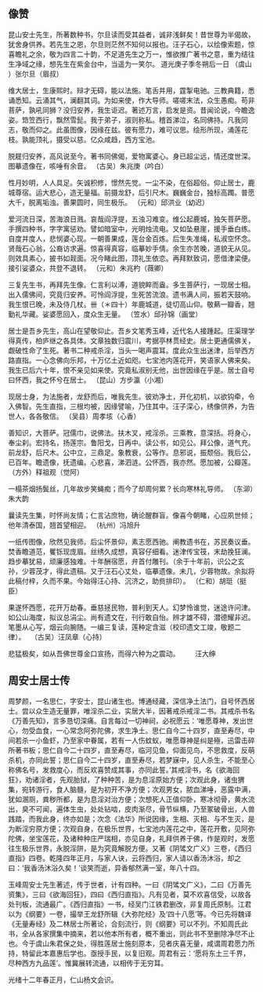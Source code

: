 ## 像赞

昆山安士先生，所著数种书，尔旦读而受其益者，诚非浅鲜矣！昔世尊为半偈故，犹舍身供养。若先生之恩，尔旦则茫然不知何以报也。汪子石心，以绘像索题，惊喜瞻礼之余，敬为四言二十韵，不足道先生之万一，惟欲推广著书之意，重为结往生净域之缘，想先生在紫金台中，当遥为一笑尔。 道光庚子季冬朔后一日 （虞山 ）张尔旦（眉叔）

维大居士，生康熙时。辩才无碍，能以法施。笔舌并用，霆掣电驰。三教典籍，悉诵悉知。云涌其气，澜翻其词。为如来使，作大导师。嗟嗟末法，众生愚痴。苟非菩萨，孰吼同狮？没归安养，我生讵迟。著述万言，启发是资。昔闻论说，今瞻逸姿。筇笠西行，飘然雪髭。我于弟子，淑则称私。稽首涕泣，名同佛持。凡我同志，敬而仰之。此虽图像，因缘在兹。彼有愿力，难可议思。绘形所现，涌莲花枝。孰能顶礼，摄受以慈。亿众咸趋，西方宝池。

脱屣归安养，高风说至今。著书同佛偈，爱物寓婆心。身已超尘远，情还度世深。图摹遗像在，咳唾有余音。 （古吴）朱兆庚（吟白）

性月妙明，人人具足。矢诚积修，憬然先觉。一尘不染，在俗超俗。仰止居士，鹿城尊宿。运大悲心，造无量福。前摄龙舒，后引尺木。巍巍金台，独标高躅。普愿大千，脱离垢浊。善果圆时，同生极乐。 （元和）邱洪业（幼迟）

爱河流日深，苦海浪日溅。哀哉阎浮提，五浊习难变。维公起鹿城，独矢菩萨愿。手撰四种书，字字寓惩劝。譬如暗室中，光明烛流电。又如坠悬崖，援手垂白练。自度并度人，悲悯婆心现。一朝善果成，莲台金百炼。后生失准绳，私淑空怀念。贤哉石心翁，公裔访求遍。惊喜得真容，临摹妙手倩。余生亦苦晚，道貌无从见。则效具素心，披书如觌面。况今睹此图，顶礼生依恋。再拜默致词，愿借津梁便。接引娑婆众，共登不退转。 （元和）朱兆杓（薇卿）

三复先生书，再拜先生像。仁言利以溥，道貌睟而盎。多生菩萨行，一现居士相。出入儒佛间，究竟归安养。可怜阎浮提，生死苦流浪。遗书满人间，振若天鼓响。我生恨已晚，未及侍几杖。卌（＊四十）年鹿城道，徒切高山仰。敬爇一瓣香，翘勤礼华藏。娑婆愿回入，度众生无量。 （笠水）邱孙锦（画堂）

居士是吾乡先生，高山在望敬仰止。吾乡文笔秀玉峰，近代名人接踵起。庄渠理学得真传，柏庐继之各具体。文章独数归震川，考据亭林贯经史。居士更通儒佛关，觑破性命了生死。著书二种戒杀淫，当头一喝声震耳。度此众生出迷津，后举西方路直指。一心念佛向乐邦，十万亿土近如咫。七宝池内莲花开，笑语家人佛来矣。我生已后六十年，恨不亲见如来使。究竟私淑别无他，出世因缘在乎是。居士自号曰怀西，我之怀兮在居士。 （昆山）方步瀛（小湘）

现居士身，为法施者，龙舒而后，唯我先生。彼劝净土，开化初机，以欲钩牵，令入佛智。先生直指，三根均被，因缘譬喻，乃住其中。汪子深心，绣像供养，为告世人，各各敬信。 （吴县）周孝垓（心香）

善知识，大菩萨。冠儒巾，说佛法。扶木叉，戒淫杀。三乘教，意深括。将身心，奉尘刹。宏持名，扬莲宗。鲁阳戈，日再中。读公书，如见公。拜公像，道气充。前龙舒，后尺木。公中立，三鼎足。象教衰，公等作。息邪说，振颓俗。我后公，已百年。瞻遗像，抚遗编。心悲喜，涕泗涟。公怀西，我亦然。愿加被，公瓣莲。 （方外）释祖观（觉阿）

一榻茶烟扬鬓丝，几年故步笑蝇痴；而今了却周何累？长向寒林礼导师。 （东泖）朱大韵

曩读先生集，时怀尚友情；仁言沾庶物，确论醒群盲。像喜今朝睹，心应夙世倾；他年清泰国，翘首望相迎。 （杭州）冯旭升

一纸传图像，欣然见我师。后尘怀景仰，素志愿西驰。阐教遗书在，苏民奏议垂。焚香瞻道范，矍铄现庞眉。丝绣久成想，真容仔细看。迷津传宝筏，末劫挽狂澜。趋步摹犹易，顽廉感独难。十年酬宿愿，弁首付雕刊。（余于十年前，识公之玄孙，少蓉茂才，得此遗稿。又于汪石心丈处，临摹遗像。未几，少蓉物故。余拟将此稿付梓，久而不果。今始得汪心持、沉济之，助赀排印）。 （仁和）胡珽（挺臣）

果遂怀西愿，花开万劫春。垂慈拯民物，普利到天人。幻梦怜谁觉，迷途许问津。如公山海度，拟议总涓尘。尚有遗文在，刊行敢自怡。辨才雄不碍，潜德耀非迟。笔墨从心写，烟云向腕随。一编三复读，莲种定含滋（校印遗文工竣，敬题二律）。 　（古吴）汪凤章（心持）

悲猛极矣，如从吾佛世尊金口宣扬，而得六种为之震动。 　　汪大绅

## 周安士居士传

周梦颜，一名思仁，字安士，昆山诸生也。博通经藏，深信净土法门，自号怀西居士。尝以众生造无量罪，唯淫杀二业，实居大半，因著戒杀戒淫二书。其戒杀书名《万善先知》，言多恳切深痛。自言每过一切神祠，必祝愿云：‘唯愿尊神，发出世心，勿受血食，一心常念阿弥陀佛，求生净土。思仁自今二十四岁，直至寿尽，中间若杀一小鱼虾，乃至家中眷属，若有一人伤蚊蚁，唯愿尊神是纠是殛，迅雷击碎所著书板；思仁自今二十四岁，直至寿尽，临河见鱼，仰面见鸟，不思救度，反萌杀机，亦同此誓；思仁自今二十四岁，直至寿尽，若梦寐中，见人杀生，不能至心称佛名号，发救度心，而反欢喜赞成其事，亦同此誓。’其戒淫书，名《欲海回狂》，劝诸淫者，先观胎狱，了种种苦，是为息淫原始方便；次观此身，诸虫猬集，宛转游行，食人脑髓，是为初开不净方便；次观男女，脓血涕唾，恶露中满，犹如溷厕，粪秽所都，是为息淫对治方便；次想死人正值仰卧，寒冰彻骨，黄水流出，臭不可闻，遍体生虫，处处钻啮，皮肉渐尽，骨节纵横，乃至冢破骨出，人兽践踏，而我此身，终亦如是；次念《法华》所说因缘，生相、灭相、与不生灭，是为断淫穷原方便；次观自身，在极乐世界，七宝池内莲花之中，莲花开敷，见阿弥陀佛，坐宝莲花，及诸种种庄严瑞相，亦见自身，礼拜供养于佛，作是观时，发愿往生极乐世界，永脱淫阱，是为究竟解脱方便。又著《阴骘文广义》三卷，《西归直指》四卷。乾隆四年正月，与家人诀，云将西归，家人请以香汤沐浴，却之曰：‘我香汤沐浴久矣！’谈笑而逝，异香郁然满一室，年八十四。



玉峰周安士先生著述，传于世者，计有四种。一曰《阴骘文广义》，二曰《万善先资集》，三曰《欲海回狂》，四曰《西归直指》。凡有见者，莫不欢喜信受，以故各处刊板，流通最广。《西归直指》一书，经吴门江铁君删改，非复周氏原制。江君以为《纲要》一卷，撮举王龙舒所辑《大弥陀经》及‘四十八愿’等。今已先将魏译《无量寿经》及二林居士所著论，合刻流行，则《纲要》可以不列。不知周氏此书，全从各家撰集中摘来，若以他本所有者，概不重出，则此书不至删除净尽不止也。今于虞山朱君保之处，得胜莲居士施刻原本，见者庆喜无量，咸谓周君愿力所持，特留此本嘉惠后学也。亟授手民，以复旧观。周君有云：‘愿将东土三千界，尽种西方九品莲’。惟冀展转流通，以相传于无穷耳。

光绪十二年春正月，仁山杨文会识。
